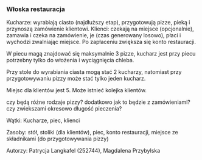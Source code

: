 ### Włoska restauracja
Kucharze: wyrabiają ciasto (najdłuższy etap), przygotowują pizze, pieką i przynoszą zamówienie klientowi.
Klienci: czekają na miejsce (opcjonalnie), zamawia i czeka na zamówienie, je (czas generowany losowo), płaci i wychodzi zwalniając miejsce. Po zapłaceniu zwiększa się konto restauracji.

W piecu magą znajdować się maksymalnie 3 pizze, kucharz jest przy piecu potrzebny tylko do włożenia i wyciągnięcia chleba.

Przy stole do wyrabiania ciasta mogą stać 2 kucharzy, natomiast przy przygotowywaniu pizzy może stać tylko jeden kucharz.

Miejsc dla klientów jest 5. Może istnieć kolejka klientów.

czy będą różne rodzaje pizzy? dodatkowo jak to będzie z zamówieniami? czy zwiekszami okresowo długość pieczenia?

Wątki: Kucharze, piec, klienci  

Zasoby: stół, stoliki (dla klientów), piec, konto restauracji, miejsce ze składnikami (do przygotowywania pizzy)  


Autorzy: Patrycja Langkafel (252744), Magdalena Przybylska 
